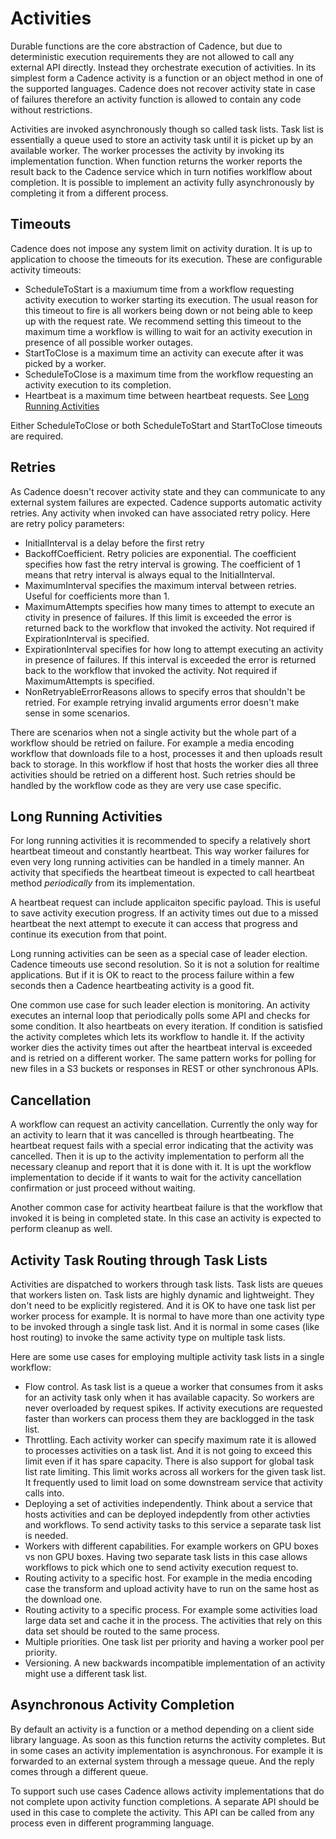# Activities

Durable functions are the core abstraction of Cadence, but due to deterministic execution requirements they are not allowed to call any external API directly.
Instead they orchestrate execution of activities. In its simplest form a Cadence activity is a function or an object method in one of the supported languages.
Cadence does not recover activity state in case of failures therefore an activity function is allowed to contain any code without restrictions.

Activities are invoked asynchronously though so called task lists. Task list is essentially a queue used to store an activity task until it is picket up by an available worker. The worker processes the activity by invoking its implementation function. When function returns the worker reports the result back to the Cadence service which in turn notifies worklflow about completion. It is possible to implement an activity fully asynchronously by completing it from a different process.

## Timeouts

Cadence does not impose any system limit on activity duration. It is up to application to choose the timeouts for its execution. These are configurable activity timeouts:

- ScheduleToStart is a maxiumum time from a workflow requesting activity execution to worker starting its execution. The usual reason for this timeout to fire is all workers being down or not being able to keep up with the request rate. We recommend setting this timeout to the maximum time a workflow is willing to wait for an activity execution in presence of all possible worker outages.
- StartToClose is a maximum time an activity can execute after it was picked by a worker.
- ScheduleToClose is a maximum time from the workflow requesting an activity execution to its completion.
- Heartbeat is a maximum time between heartbeat requests. See [Long Running Activities](#long-running-activities)

Either ScheduleToClose or both ScheduleToStart and StartToClose timeouts are required.

## Retries

As Cadence doesn't recover activity state and they can communicate to any external system failures are expected. Cadence supports automatic activity retries. Any activity when invoked can have associated retry policy. Here are retry policy parameters:

- InitialInterval is a delay before the first retry
- BackoffCoefficient. Retry policies are exponential. The coefficient specifies how fast the retry interval is growing. The coefficient of 1 means that retry interval is always equal to the InitialInterval.
- MaximumInterval specifies the maximum interval between retries. Useful for coefficients more than 1.
- MaximumAttempts specifies how many times to attempt to execute an ctivity in presence of failures. If this limit is exceeded the error is returned back to the workflow that invoked the activity. Not required if ExpirationInterval is specified.
- ExpirationInterval specifies for how long to attempt executing an activity in presence of failures. If this interval is exceeded the error is returned back to the workflow that invoked the activity. Not required if MaximumAttempts is specified.
- NonRetryableErrorReasons allows to specify erros that shouldn't be retried. For example retrying invalid arguments error doesn't make sense in some scenarios.

There are scenarios when not a single activity but the whole part of a workflow should be retried on failure. For example a media encoding workflow that downloads file to a host, processes it and then uploads result back to storage. In this workflow if host that hosts the worker dies all three activities should be retried on a different host. Such retries should be handled by the workflow code as they are very use case specific.

## Long Running Activities

For long running activities it is recommended to specify a relatively short heartbeat timeout and constantly heartbeat. This way worker failures for even very long running activities can be handled in a timely manner. An activity that specifieds the heartbeat timeout is expected to call heartbeat method _periodically_ from its implementation.

A heartbeat request can include applicaiton specific payload. This is useful to save activity execution progress. If an activity times out due to a missed heartbeat the next attempt to execute it can access that progress and continue its execution from that point.

Long running activities can be seen as a special case of leader election. Cadence timeouts use second resolution. So it is not a solution for realtime applications. But if it is OK to react to the process failure within a few seconds then a Cadence heartbeating activity is a good fit.

One common use case for such leader election is monitoring. An activity executes an internal loop that periodically polls some API and checks for some condition. It also heartbeats on every iteration. If condition is satisfied the activity completes which lets its workflow to handle it. If the activity worker dies the activity times out after the heartbeat interval is exceeded and is retried on a different worker. The same pattern works for polling for new files in a S3 buckets or responses in REST or other synchronous APIs.

## Cancellation

A workflow can request an activity cancellation. Currently the only way for an activity to learn that it was cancelled is through heartbeating. The heartbeat request fails with a special error indicating that the activity was cancelled. Then it is up to the activity implementation to perform all the necessary cleanup and report that it is done with it. It is upt the workflow implementation to decide if it wants to wait for the activity cancellation confirmation or just proceed without waiting.

Another common case for activity heartbeat failure is that the workflow that invoked it is being in completed state. In this case an activity is expected to perform cleanup as well.

## Activity Task Routing through Task Lists

Activities are dispatched to workers through task lists. Task lists are queues that workers listen on. Task lists are highly dynamic and lightweight. They don't need to be explicitly registered. And it is OK to have one task list per worker process for example. It is normal to have more than one activity type to be invoked through a single task list. And it is normal in some cases (like host routing) to invoke the same activity type on multiple task lists.

Here are some use cases for employing multiple activity task lists in a single workflow:

- Flow control. As task list is a queue a worker that consumes from it asks for an activity task only when it has available capacity. So workers are never overloaded by request spikes. If activity executions are requested faster than workers can process them they are backlogged in the task list.
- Throttling. Each activity worker can specify maximum rate it is allowed to processes activities on a task list. And it is not going to exceed this limit even if it has spare capacity. There is also support for global task list rate limiting. This limit works across all workers for the given task list. It frequently used to limit load on some downstream service that activity calls into.
- Deploying a set of activities independently. Think about a service that hosts activities and can be deployed indepdently from other activties and workflows. To send activity tasks to this service a separate task list is needed.
- Workers with different capabilities. For example workers on GPU boxes vs non GPU boxes. Having two separate task lists in this case allows workflows to pick which one to send activity execution request to.
- Routing activity to a specific host. For example in the media encoding case the transform and upload activity have to run on the same host as the download one.
- Routing activity to a specific process. For example some activities load large data set and cache it in the process. The activities that rely on this data set should be routed to the same process.
- Multiple priorities. One task list per priority and having a worker pool per priority.
- Versioning. A new backwards incompatible implementation of an activity might use a different task list.

## Asynchronous Activity Completion

By default an activity is a function or a method depending on a client side library language. As soon as this function returns the activity completes. But in some cases an activity implementation is asynchronous. For example it is forwarded to an external system through a message queue. And the reply comes through a different queue.

To support such use cases Cadence allows activity implementations that do not complete upon activity function completions. A separate API should be used in this case to complete the activity. This API can be called from any process even in different programming language.